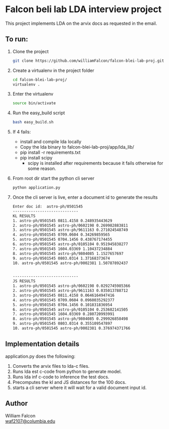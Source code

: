 # Falcon beli lab LDA interview project    
This project implements LDA on the arvix docs as requested in the email.    

## To run:    
1. Clone the project    
    ```bash
    git clone https://github.com/williamFalcon/falcon-blei-lab-proj.git
    ```    
    
2. Create a virtualenv in the project folder   
    ```bash    
    cd falcon-blei-lab-proj/
    virtualenv .
    ```    

3. Enter the virtualenv    
    ```bash
    source bin/activate
    ```    
    
4. Run the easy_build script    
    ```bash   
    bash easy_build.sh
    ```    

5. If 4 fails:    
    - install and compile lda locally    
    - Copy the lda binary to falcon-blei-lab-proj/app/lda_lib/    
    - pip install -r requirements.txt        
    - pip install scipy
        - scipy is installed after requirements because it fails otherwise for some reason.    

6. From root dir start the python cli server    
    ```bash
    python application.py
    ```    

7. Once the cli server is live, enter a document id to generate the results    
    ```bash
    Enter doc id:  astro-ph/0501545
    -----------------------------
    KL RESULTS
    1. astro-ph/0501545 0811.4158 0.248935443629
    2. astro-ph/0501545 astro-ph/0602198 0.269982883811
    3. astro-ph/0501545 astro-ph/9611163 0.271024548749
    4. astro-ph/0501545 0709.0604 0.34269859565
    5. astro-ph/0501545 0704.1456 0.438767174455
    6. astro-ph/0501545 astro-ph/0105104 0.951945838277
    7. astro-ph/0501545 1604.03369 1.10437234884
    8. astro-ph/0501545 astro-ph/9804085 1.1527657697
    9. astro-ph/0501545 0803.0314 1.37168373674
    10. astro-ph/0501545 astro-ph/0002381 1.50787892437


    -----------------------------
    JS RESULTS
    1. astro-ph/0501545 astro-ph/0602198 0.0292745985366
    2. astro-ph/0501545 astro-ph/9611163 0.035013788712
    3. astro-ph/0501545 0811.4158 0.0646164947416
    4. astro-ph/0501545 0709.0604 0.0960035292377
    5. astro-ph/0501545 0704.1456 0.101831836954
    6. astro-ph/0501545 astro-ph/0105104 0.253682141505
    7. astro-ph/0501545 1604.03369 0.280720993991
    8. astro-ph/0501545 astro-ph/9804085 0.299926858498
    9. astro-ph/0501545 0803.0314 0.355109547897
    10. astro-ph/0501545 astro-ph/0002381 0.376974371766
    ```

## Implementation details    
application.py does the following:    

1. Converts the arvix files to lda-c files.   
2. Runs lda est c-code from python to generate model.    
3. Runs lda inf c-code to inference the test docs.   
4. Precomputes the kl and JS distances for the 100 docs.    
5. starts a cli server where it will wait for a valid document input id.    

## Author    
William Falcon    
waf2107@columbia.edu    

